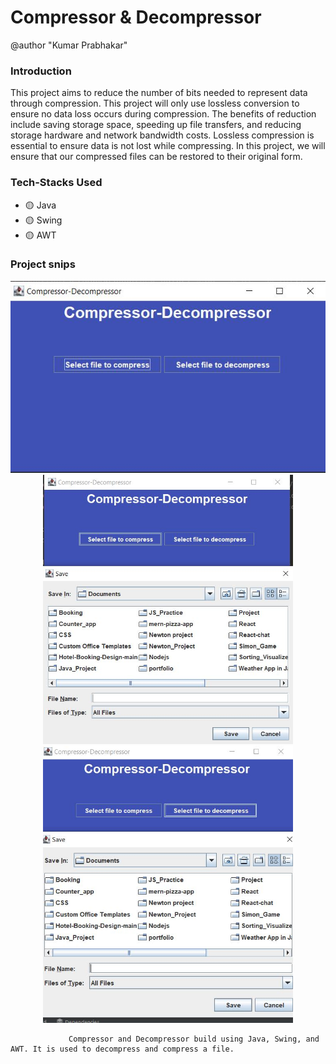 # Compressor & Decompressor
@author "Kumar Prabhakar"

### Introduction 
This project aims to reduce the number of bits needed to represent data through compression. This project will only use lossless conversion to ensure no data loss occurs during compression. The benefits of reduction include saving storage space, speeding up file transfers, and reducing storage hardware and network bandwidth costs. Lossless compression is essential to ensure data is not lost while compressing. In this project, we will ensure that our compressed files can be restored to their original form.

### Tech-Stacks Used
- 🟡 Java
- 🟡 Swing
- 🟡 AWT

### Project snips

<div align="center">
  <img src="https://github.com/KUMAR-PRABHAKAR/compressor-decompressor/blob/main/Compressor%20Decompressor/Image/UI.JPG">
</div>

<div align="center">
  <img src="https://github.com/KUMAR-PRABHAKAR/compressor-decompressor/blob/main/Compressor%20Decompressor/Image/comp.JPG" alt="Image 1" width="400" style="display:inline-block;">
  <img src="https://github.com/KUMAR-PRABHAKAR/compressor-decompressor/blob/main/Compressor%20Decompressor/Image/decomp.JPG" alt="Image 2" width="400" style="display:inline-block;">
  
</div>
 
                 Compressor and Decompressor build using Java, Swing, and AWT. It is used to decompress and compress a file.
